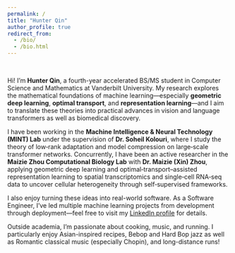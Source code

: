 ```yaml
---
permalink: /
title: "Hunter Qin"
author_profile: true
redirect_from: 
  - /bio/
  - /bio.html
---
```


<br>

Hi! I’m **Hunter Qin**, a fourth-year accelerated BS/MS student in Computer Science and Mathematics at Vanderbilt University. My research explores the mathematical foundations of machine learning—especially **geometric deep learning**, **optimal transport**, and **representation learning**—and I aim to translate these theories into practical advances in vision and language transformers as well as biomedical discovery.

I have been working in the  **Machine Intelligence & Neural Technology (MINT) Lab** under the supervision of **Dr. Soheil Kolouri**, where I study the theory of low‑rank adaptation and model compression on large‐scale transformer networks. Concurrently, I have been an active researcher in the **Maizie Zhou Computational Biology Lab** with **Dr. Maizie (Xin) Zhou**, applying geometric deep learning and optimal‐transport–assisted representation learning to spatial transcriptomics and single‐cell RNA‐seq data to uncover cellular heterogeneity through self‐supervised frameworks.

I also enjoy turning these ideas into real-world software. As a Software Engineer, I’ve led multiple machine learning projects from development through deployment—feel free to visit my [LinkedIn profile](https://www.linkedin.com/in/haoran-qin/) for details.

Outside academia, I’m passionate about cooking, music, and running. I particularly enjoy Asian-inspired recipes, Bebop and Hard Bop jazz as well as Romantic classical music (especially Chopin), and long-distance runs!
